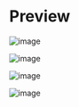 # Preview 

![image](https://github.com/user-attachments/assets/ba5a06f5-ea3f-4fc6-bb1a-6086a8855ce3)

![image](https://github.com/user-attachments/assets/895bce7c-8461-4716-8ec8-7117236adef3)

![image](https://github.com/user-attachments/assets/804ac740-c783-4f16-80b6-aadd61648d74)

![image](https://github.com/user-attachments/assets/3570c2fd-aa70-4582-9f1f-b0428a1f9913)



